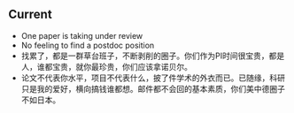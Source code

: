 ## Current 
<!-- main content -->
- One paper is taking under review
- No feeling to find a postdoc position
- 找累了，都是一群草台班子，不断剥削的圈子。你们作为PI时间很宝贵，都是人，谁都宝贵，就你最珍贵，你们应该拿诺贝尔。
- 论文不代表你水平，项目不代表什么，披了件学术的外衣而已。已随缘，科研只是我的爱好，横向搞钱谁都想。邮件都不会回的基本素质，你们美中德圈子不如日本。
